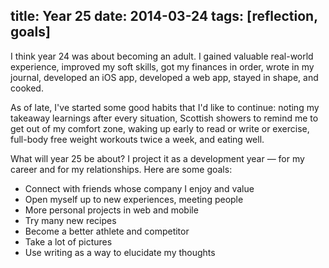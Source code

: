 title: Year 25
date: 2014-03-24
tags: [reflection, goals]
---

I think year 24 was about becoming an adult. I gained valuable real-world experience, improved my soft skills, got my finances in order, wrote in my journal, developed an iOS app, developed a web app, stayed in shape, and cooked.

As of late, I've started some good habits that I'd like to continue: noting my takeaway learnings after every situation, Scottish showers to remind me to get out of my comfort zone, waking up early to read or write or exercise, full-body free weight workouts twice a week, and eating well.

What will year 25 be about? I project it as a development year &mdash; for my career and for my relationships. Here are some goals:

- Connect with friends whose company I enjoy and value
- Open myself up to new experiences, meeting people
- More personal projects in web and mobile
- Try many new recipes
- Become a better athlete and competitor
- Take a lot of pictures
- Use writing as a way to elucidate my thoughts